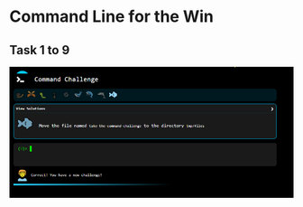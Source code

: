 # Command Line for the Win

## Task 1 to 9
![Alt test](https://github.com/dannycod3r/alx-system_engineering-devops/blob/main/command_line_for_the_win/0-first_9_tasks.png)

